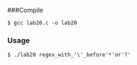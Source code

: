 ###Compile
```
$ gcc lab20.c -o lab20
```

### Usage
```
$ ./lab20 regex_with_'\'_before'*'or'?'
```